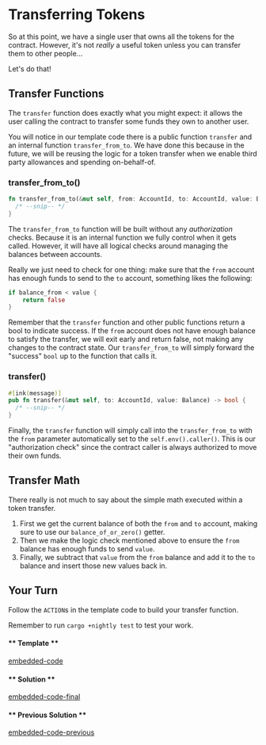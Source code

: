 Transferring Tokens
===

So at this point, we have a single user that owns all the tokens for the contract. However, it's not
_really_ a useful token unless you can transfer them to other people...

Let's do that!

## Transfer Functions

The `transfer` function does exactly what you might expect: it allows the user calling the contract
to transfer some funds they own to another user.

You will notice in our template code there is a public function `transfer` and an internal function
`transfer_from_to`. We have done this because in the future, we will be reusing the logic for a
token transfer when we enable third party allowances and spending on-behalf-of.

### transfer_from_to()

```rust
fn transfer_from_to(&mut self, from: AccountId, to: AccountId, value: Balance) -> bool {
  /* --snip-- */
}
```

The `transfer_from_to` function will be built without any _authorization_ checks. Because it is an
internal function we fully control when it gets called. However, it will have all logical checks
around managing the balances between accounts.

Really we just need to check for one thing: make sure that the `from` account has enough funds to
send to the `to` account, something likes the following:

```rust
if balance_from < value {
    return false
}
```

Remember that the `transfer` function and other public functions return a bool to indicate success.
If the `from` account does not have enough balance to satisfy the transfer, we will exit early and
return false, not making any changes to the contract state. Our `transfer_from_to` will simply
forward the "success" `bool` up to the function that calls it.

### transfer()

```rust
#[ink(message)]
pub fn transfer(&mut self, to: AccountId, value: Balance) -> bool {
  /* --snip-- */
}
```

Finally, the `transfer` function will simply call into the `transfer_from_to` with the `from`
parameter automatically set to the `self.env().caller()`. This is our "authorization check" since
the contract caller is always authorized to move their own funds.

## Transfer Math

There really is not much to say about the simple math executed within a token transfer.

1. First we get the current balance of both the `from` and `to` account, making sure to use our
`balance_of_or_zero()` getter.
2. Then we make the logic check mentioned above to ensure the `from` balance has enough funds to
send `value`.
3. Finally, we subtract that `value` from the `from` balance and add it to the `to` balance and
insert those new values back in.

## Your Turn

Follow the `ACTION`s in the template code to build your transfer function.

Remember to run `cargo +nightly test` to test your work.

<!-- tabs:start -->

#### ** Template **

[embedded-code](./assets/2.2-template.rs ':include :type=code embed-template')

#### ** Solution **

[embedded-code-final](./assets/2.2-finished-code.rs ':include :type=code embed-final')

#### ** Previous Solution **

[embedded-code-previous](./assets/2.1-finished-code.rs ':include :type=code embed-previous')

<!-- tabs:end -->
